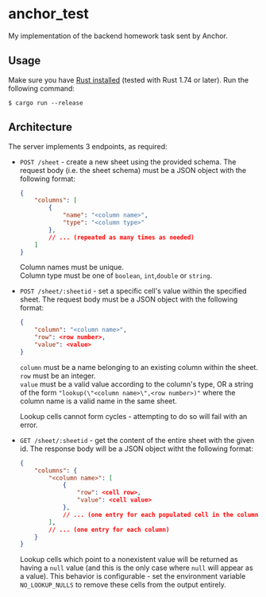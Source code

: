 # anchor_test
My implementation of the backend homework task sent by Anchor.

## Usage
Make sure you have [Rust installed](https://rustup.rs/) (tested with Rust 1.74 or later). Run the following command:
```
$ cargo run --release
```

## Architecture
The server implements 3 endpoints, as required:
- `POST /sheet` - create a new sheet using the provided schema.
    The request body (i.e. the sheet schema) must be a JSON object with the following format:
    ```json
    {
        "columns": [
            {
                "name": "<column name>",
                "type": "<column type>"
            },
            // ... (repeated as many times as needed)
        ]
    }
    ```
    Column names must be unique.  
    Column type must be one of `boolean`, `int`,`double` or `string`.

- `POST /sheet/:sheetid` - set a specific cell's value within the specified sheet.
    The request body must be a JSON object with the following format:
    ```json
    {
        "column": "<column name>",
        "row": <row number>,
        "value": <value>
    }
    ```
    `column` must be a name belonging to an existing column within the sheet.  
    `row` must be an integer.  
    `value` must be a valid value according to the column's type, OR a string of the form `"lookup(\"<column name>\",<row number>)"` where the column name is a valid name in the same sheet.

    Lookup cells cannot form cycles - attempting to do so will fail with an error.

- `GET /sheet/:sheetid` - get the content of the entire sheet with the given id.
    The response body will be a JSON object witht the following format:
    ```json
    {
        "columns": {
            "<column name>": [
                {
                    "row": <cell row>,
                    "value": <cell value>
                },
                // ... (one entry for each populated cell in the column)
            ],
            // ... (one entry for each column)
        }
    }
    ```
    Lookup cells which point to a nonexistent value will be returned as having a `null` value (and this is the only case where `null` will appear as a value). This behavior is configurable - set the environment variable `NO_LOOKUP_NULLS` to remove these cells from the output entirely.